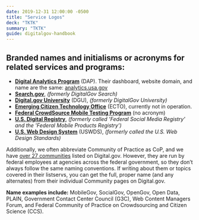 ```yaml
---
date: 2019-12-31 12:00:00 -0500
title: "Service Logos"
deck: "TKTK"
summary: "TKTK"
guide: digitalgov-handbook
---
```



## Branded names and initialisms or acronyms for related services and programs:

- **[Digital Analytics Program](https://www.digital.gov/dap/)** (DAP). Their dashboard, website domain, and name are the same: [analytics.usa.gov](https://analytics.usa.gov)
- **[Search.gov](https://search.gov)**, _(formerly DigitalGov Search)_
- **[Digital.gov University](https://www.digital.gov/digitalgov-university/)** (DGU), _(formerly DigitalGov University)_
- **[Emerging Citizen Technology Office](https://emerging.digital.gov/)** (ECTO), currently not in operation.
- **[Federal CrowdSource Mobile Testing Program](https://www.digital.gov/services/mobile-application-testing-program/)** (no acronym)
- **[U.S. Digital Registry](https://www.digital.gov/services/u-s-digital-registry/)**, _(formerly called 'Federal Social Media Registry' and the 'Federal Mobile Products Registry')_
- **[U.S. Web Design System](https://designsystem.digital.gov/)** (USWDS), _(formerly called the U.S. Web Design Standards)_

Additionally, we often abbreviate Community of Practice as CoP, and we have [over 27 communities](https://digital.gov/communities/) listed on Digital.gov. However, they are run by federal employees at agencies across the federal government, so they don’t always follow the same naming conventions. If writing about them or topics covered in their listservs, you can get the full, proper name (and any alternates) from their individual Community pages on Digital.gov.

**Name examples include:** MobileGov, SocialGov, OpenGov, Open Data, PLAIN, Government Contact Center Council (G3C), Web Content Managers Forum, and Federal Community of Practice on Crowdsourcing and Citizen Science (CCS).
